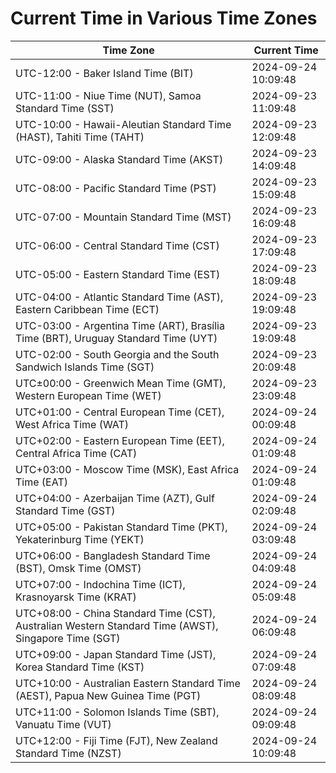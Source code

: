 # Current Time in Various Time Zones

| Time Zone | Current Time |
|-----------|--------------|
| UTC-12:00 - Baker Island Time (BIT) | 2024-09-24 10:09:48 |
| UTC-11:00 - Niue Time (NUT), Samoa Standard Time (SST) | 2024-09-23 11:09:48 |
| UTC-10:00 - Hawaii-Aleutian Standard Time (HAST), Tahiti Time (TAHT) | 2024-09-23 12:09:48 |
| UTC-09:00 - Alaska Standard Time (AKST) | 2024-09-23 14:09:48 |
| UTC-08:00 - Pacific Standard Time (PST) | 2024-09-23 15:09:48 |
| UTC-07:00 - Mountain Standard Time (MST) | 2024-09-23 16:09:48 |
| UTC-06:00 - Central Standard Time (CST) | 2024-09-23 17:09:48 |
| UTC-05:00 - Eastern Standard Time (EST) | 2024-09-23 18:09:48 |
| UTC-04:00 - Atlantic Standard Time (AST), Eastern Caribbean Time (ECT) | 2024-09-23 19:09:48 |
| UTC-03:00 - Argentina Time (ART), Brasília Time (BRT), Uruguay Standard Time (UYT) | 2024-09-23 19:09:48 |
| UTC-02:00 - South Georgia and the South Sandwich Islands Time (SGT) | 2024-09-23 20:09:48 |
| UTC±00:00 - Greenwich Mean Time (GMT), Western European Time (WET) | 2024-09-23 23:09:48 |
| UTC+01:00 - Central European Time (CET), West Africa Time (WAT) | 2024-09-24 00:09:48 |
| UTC+02:00 - Eastern European Time (EET), Central Africa Time (CAT) | 2024-09-24 01:09:48 |
| UTC+03:00 - Moscow Time (MSK), East Africa Time (EAT) | 2024-09-24 01:09:48 |
| UTC+04:00 - Azerbaijan Time (AZT), Gulf Standard Time (GST) | 2024-09-24 02:09:48 |
| UTC+05:00 - Pakistan Standard Time (PKT), Yekaterinburg Time (YEKT) | 2024-09-24 03:09:48 |
| UTC+06:00 - Bangladesh Standard Time (BST), Omsk Time (OMST) | 2024-09-24 04:09:48 |
| UTC+07:00 - Indochina Time (ICT), Krasnoyarsk Time (KRAT) | 2024-09-24 05:09:48 |
| UTC+08:00 - China Standard Time (CST), Australian Western Standard Time (AWST), Singapore Time (SGT) | 2024-09-24 06:09:48 |
| UTC+09:00 - Japan Standard Time (JST), Korea Standard Time (KST) | 2024-09-24 07:09:48 |
| UTC+10:00 - Australian Eastern Standard Time (AEST), Papua New Guinea Time (PGT) | 2024-09-24 08:09:48 |
| UTC+11:00 - Solomon Islands Time (SBT), Vanuatu Time (VUT) | 2024-09-24 09:09:48 |
| UTC+12:00 - Fiji Time (FJT), New Zealand Standard Time (NZST) | 2024-09-24 10:09:48 |
